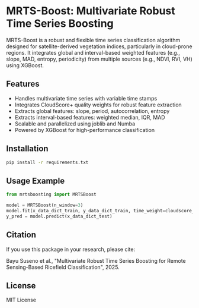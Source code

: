 # MRTS-Boost: Multivariate Robust Time Series Boosting

MRTS-Boost is a robust and flexible time series classification algorithm designed for satellite-derived vegetation indices, particularly in cloud-prone regions. It integrates global and interval-based weighted features (e.g., slope, MAD, entropy, periodicity) from multiple sources (e.g., NDVI, RVI, VH) using XGBoost.

## Features

- Handles multivariate time series with variable time stamps
- Integrates CloudScore+ quality weights for robust feature extraction
- Extracts global features: slope, period, autocorrelation, entropy
- Extracts interval-based features: weighted median, IQR, MAD
- Scalable and parallelized using joblib and Numba
- Powered by XGBoost for high-performance classification

## Installation

```bash
pip install -r requirements.txt
```

## Usage Example

```python
from mrtsboosting import MRTSBoost

model = MRTSBoost(n_window=3)
model.fit(x_data_dict_train, y_data_dict_train, time_weight=cloudscore_dict)
y_pred = model.predict(x_data_dict_test)
```

## Citation

If you use this package in your research, please cite:

Bayu Suseno et al., "Multivariate Robust Time Series Boosting for Remote Sensing-Based Ricefield Classification", 2025.

## License

MIT License